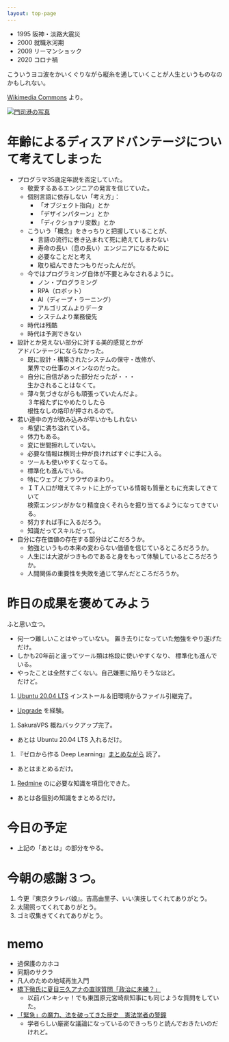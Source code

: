 ```yaml
---
layout: top-page
---
```


* 1995 阪神・淡路大震災
* 2000 就職氷河期
* 2009 リーマンショック
* 2020 コロナ禍

こういうヨコ波をかいくぐりながら縦糸を通していくことが人生というものなのかもしれない。

[Wikimedia Commons](https://commons.wikimedia.org/) より。

[![門司港の写真](https://upload.wikimedia.org/wikipedia/commons/thumb/5/5e/Mojiko_Station_R04.JPG/1024px-Mojiko_Station_R04.JPG)](https://commons.wikimedia.org/wiki/File:Mojiko_Station_R04.JPG)


# 年齢によるディスアドバンテージについて考えてしまった

* プログラマ35歳定年説を否定していた。
   * 敬愛するあるエンジニアの発言を信じていた。
   * 個別言語に依存しない「考え方」：
      * 「オブジェクト指向」とか
      * 「デザインパターン」とか
      * 「ディクショナリ変数」とか
   * こういう「概念」をきっちりと把握していることが、
      * 言語の流行に巻き込まれて死に絶えてしまわない
      * 寿命の長い（息の長い）エンジニアになるために
      * 必要なことだと考え
      * 取り組んできたつもりだったんだが。
   * 今ではプログラミング自体が不要とみなされるように。
      * ノン・プログラミング
      * RPA（ロボット）
      * AI（ディープ・ラーニング）
      * アルゴリズムよりデータ
      * システムより業務優先
   * 時代は残酷
   * 時代は予測できない
* 設計とか見えない部分に対する美的感覚とかが  
  アドバンテージにならなかった。
   * 既に設計・構築されたシステムの保守・改修が、  
     業界での仕事のメインなのだった。
   * 自分に自信があった部分だったが・・・  
     生かされることはなくて。
   * 薄々気づきながらも頑張っていたんだよ。  
     ３年経たずにやめたりしたら  
     根性なしの烙印が押されるので。
* 若い連中の方が飲み込みが早いかもしれない
   * 希望に満ち溢れている。
   * 体力もある。
   * 変に世間擦れしていない。
   * 必要な情報は横同士仲が良ければすぐに手に入る。
   * ツールも使いやすくなってる。
   * 標準化も進んでいる。
   * 特にウェブとブラウザのまわり。
   * ＩＴ人口が増えてネットに上がっている情報も質量ともに充実してきていて  
     検索エンジンがかなり精度良くそれらを掘り当てるようになってきている。
   * 努力すれば手に入るだろう。
   * 知識だってスキルだって。
* 自分に存在価値の存在する部分はどこだろうか。
   * 勉強というもの本来の変わらない価値を信じているところだろうか。
   * 人生には大波がつきものであると身をもって体験しているところだろうか。
   * 人間関係の重要性を失敗を通じて学んだところだろうか。


# 昨日の成果を褒めてみよう

ふと思い立つ。

* 何一つ難しいことはやっていない。
  置き去りになっていた勉強をやり遂げただけ。
* しかも20年前と違ってツール類は格段に使いやすくなり、
  標準化も進んでいる。
* やったことは全然すごくない。自己嫌悪に陥りそうなほど。  
  だけど。

1. [Ubuntu 20.04 LTS](https://github.com/izudon/izudon.github.io/wiki/Ubuntu-20.04-LTS) インストール＆旧環境からファイル引継完了。
  * [Upgrade](https://github.com/izudon/izudon.github.io/wiki/do-release-upgrade) を経験。
1. SakuraVPS 概ねバックアップ完了。
  * あとは Ubuntu 20.04 LTS 入れるだけ。
1. 『ゼロから作る Deep Learning』[まとめながら](https://github.com/izudon/izudon.github.io/wiki/ゼロから作る-Deep-Learning) 読了。
  * あとはまとめるだけ。
1. [Redmine](https://github.com/izudon/izudon.github.io/wiki/Redmine) のに必要な知識を項目化できた。
  * あとは各個別の知識をまとめるだけ。


# 今日の予定

* 上記の「あとは」の部分をやる。


# 今朝の感謝３つ。

1. 今更『東京タラレバ娘』。吉高由里子、いい演技してくれてありがとう。
2. 太陽照ってくれてありがとう。
3. ゴミ収集きてくれてありがとう。


# memo

* 過保護のカホコ
* 同期のサクラ
* 凡人のための地域再生入門
* [橋下徹氏に夏目三久アナの直球質問「政治に未練？」](https://www.sponichi.co.jp/entertainment/news/2020/04/21/kiji/20200421s00041000211000c.html)
  * 以前バンキシャ！でも東国原元宮崎県知事にも同じような質問をしていた。
* [「緊急」の魔力、法を破ってきた歴史　憲法学者の警鐘](https://digital.asahi.com/articles/ASN4K3CQ3N4BUPQJ00C.html)
  * 学者らしい厳密な議論になっているのできっちりと読んでおきたいのだけれど。
